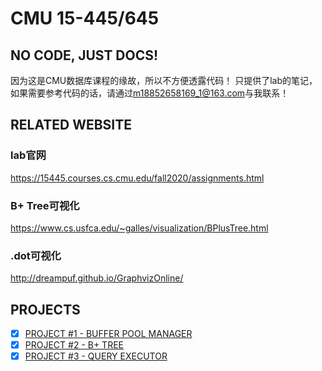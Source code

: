 # CMU 15-445/645
## NO CODE, JUST DOCS!
因为这是CMU数据库课程的缘故，所以不方便透露代码！
只提供了lab的笔记，如果需要参考代码的话，请通过[m18852658169_1@163.com]()与我联系！
## RELATED WEBSITE
### lab官网
https://15445.courses.cs.cmu.edu/fall2020/assignments.html
### B+ Tree可视化
https://www.cs.usfca.edu/~galles/visualization/BPlusTree.html
### .dot可视化
http://dreampuf.github.io/GraphvizOnline/
## PROJECTS
+ [x] [PROJECT #1 - BUFFER POOL MANAGER](https://github.com/Wan58169/cmu-15-445-645-docs/blob/master/PROJECT%20%231%20-%20BUFFER%20POOL.md)
+ [x] [PROJECT #2 - B+ TREE](https://github.com/Wan58169/cmu-15-445-645-docs/blob/master/PROJECT%20%232%20-%20B%2B%20TREE.md)
+ [x] [PROJECT #3 - QUERY EXECUTOR](https://github.com/Wan58169/cmu-15-445-645-docs/blob/master/PROJECT%20%233%20-%20QUERY%20EXECUTION.md)
